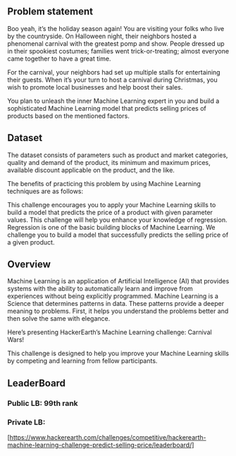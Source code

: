 ## Problem statement

Boo yeah, it’s the holiday season again! You are visiting your folks who live by the countryside. On Halloween night, their neighbors hosted a phenomenal carnival with the greatest pomp and show. People dressed up in their spookiest costumes; families went trick-or-treating; almost everyone came together to have a great time.

For the carnival, your neighbors had set up multiple stalls for entertaining their guests. When it’s your turn to host a carnival during Christmas, you wish to promote local businesses and help boost their sales. 

You plan to unleash the inner Machine Learning expert in you and build a sophisticated Machine Learning model that predicts selling prices of products based on the mentioned factors.

## Dataset

The dataset consists of parameters such as product and market categories, quality and demand of the product, its minimum and maximum prices, available discount applicable on the product, and the like.

The benefits of practicing this problem by using Machine Learning techniques are as follows:

This challenge encourages you to apply your Machine Learning skills to build a model that predicts the price of a product with given parameter values.
This challenge will help you enhance your knowledge of regression. Regression is one of the basic building blocks of Machine Learning.
We challenge you to build a model that successfully predicts the selling price of a given product.

## Overview

Machine Learning is an application of Artificial Intelligence (AI) that provides systems with the ability to automatically learn and improve from experiences without being explicitly programmed. Machine Learning is a Science that determines patterns in data. These patterns provide a deeper meaning to problems. First, it helps you understand the problems better and then solve the same with elegance.

Here’s presenting HackerEarth’s Machine Learning challenge: Carnival Wars!

This challenge is designed to help you improve your Machine Learning skills by competing and learning from fellow participants.

## LeaderBoard
### Public LB: 99th rank
### Private LB:
[https://www.hackerearth.com/challenges/competitive/hackerearth-machine-learning-challenge-predict-selling-price/leaderboard/]
